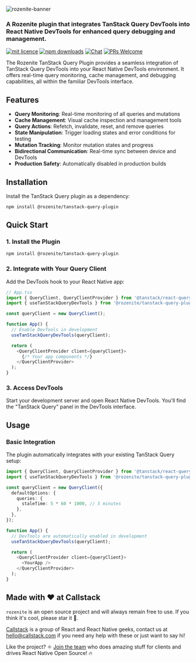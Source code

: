 ![rozenite-banner](https://www.rozenite.dev/rozenite-banner.jpg)

### A Rozenite plugin that integrates TanStack Query DevTools into React Native DevTools for enhanced query debugging and management.

[![mit licence][license-badge]][license] [![npm downloads][npm-downloads-badge]][npm-downloads] [![Chat][chat-badge]][chat] [![PRs Welcome][prs-welcome-badge]][prs-welcome]

The Rozenite TanStack Query Plugin provides a seamless integration of TanStack Query DevTools into your React Native DevTools environment. It offers real-time query monitoring, cache management, and debugging capabilities, all within the familiar DevTools interface.

## Features

- **Query Monitoring**: Real-time monitoring of all queries and mutations
- **Cache Management**: Visual cache inspection and management tools
- **Query Actions**: Refetch, invalidate, reset, and remove queries
- **State Manipulation**: Trigger loading states and error conditions for testing
- **Mutation Tracking**: Monitor mutation states and progress
- **Bidirectional Communication**: Real-time sync between device and DevTools
- **Production Safety**: Automatically disabled in production builds

## Installation

Install the TanStack Query plugin as a dependency:

```bash
npm install @rozenite/tanstack-query-plugin
```

## Quick Start

### 1. Install the Plugin

```bash
npm install @rozenite/tanstack-query-plugin
```

### 2. Integrate with Your Query Client

Add the DevTools hook to your React Native app:

```typescript
// App.tsx
import { QueryClient, QueryClientProvider } from '@tanstack/react-query';
import { useTanStackQueryDevTools } from '@rozenite/tanstack-query-plugin';

const queryClient = new QueryClient();

function App() {
  // Enable DevTools in development
  useTanStackQueryDevTools(queryClient);

  return (
    <QueryClientProvider client={queryClient}>
      {/* Your app components */}
    </QueryClientProvider>
  );
}
```

### 3. Access DevTools

Start your development server and open React Native DevTools. You'll find the "TanStack Query" panel in the DevTools interface.

## Usage

### Basic Integration

The plugin automatically integrates with your existing TanStack Query setup:

```typescript
import { QueryClient, QueryClientProvider } from '@tanstack/react-query';
import { useTanStackQueryDevTools } from '@rozenite/tanstack-query-plugin';

const queryClient = new QueryClient({
  defaultOptions: {
    queries: {
      staleTime: 5 * 60 * 1000, // 5 minutes
    },
  },
});

function App() {
  // DevTools are automatically enabled in development
  useTanStackQueryDevTools(queryClient);

  return (
    <QueryClientProvider client={queryClient}>
      <YourApp />
    </QueryClientProvider>
  );
}
```

## Made with ❤️ at Callstack

`rozenite` is an open source project and will always remain free to use. If you think it's cool, please star it 🌟.

[Callstack][callstack-readme-with-love] is a group of React and React Native geeks, contact us at [hello@callstack.com](mailto:hello@callstack.com) if you need any help with these or just want to say hi!

Like the project? ⚛️ [Join the team](https://callstack.com/careers/?utm_campaign=Senior_RN&utm_source=github&utm_medium=readme) who does amazing stuff for clients and drives React Native Open Source! 🔥

[callstack-readme-with-love]: https://callstack.com/?utm_source=github.com&utm_medium=referral&utm_campaign=rozenite&utm_term=readme-with-love
[license-badge]: https://img.shields.io/npm/l/rozenite?style=for-the-badge
[license]: https://github.com/callstackincubator/rozenite/blob/main/LICENSE
[npm-downloads-badge]: https://img.shields.io/npm/dm/rozenite?style=for-the-badge
[npm-downloads]: https://www.npmjs.com/package/@rozenite/tanstack-query-plugin
[prs-welcome-badge]: https://img.shields.io/badge/PRs-welcome-brightgreen.svg?style=for-the-badge
[prs-welcome]: https://github.com/callstackincubator/rozenite/blob/main/CONTRIBUTING.md
[chat-badge]: https://img.shields.io/discord/426714625279524876.svg?style=for-the-badge
[chat]: https://discord.gg/xgGt7KAjxv

